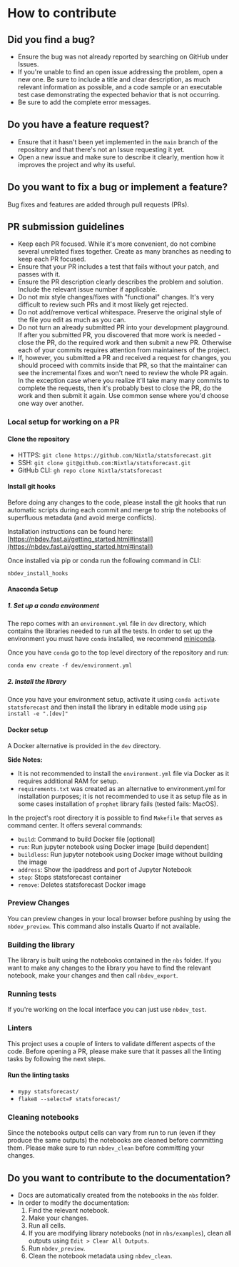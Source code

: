 # How to contribute

## Did you find a bug?

* Ensure the bug was not already reported by searching on GitHub under Issues.
* If you're unable to find an open issue addressing the problem, open a new one. Be sure to include a title and clear description, as much relevant information as possible, and a code sample or an executable test case demonstrating the expected behavior that is not occurring.
* Be sure to add the complete error messages.

## Do you have a feature request?

* Ensure that it hasn't been yet implemented in the `main` branch of the repository and that there's not an Issue requesting it yet.
* Open a new issue and make sure to describe it clearly, mention how it improves the project and why its useful.

## Do you want to fix a bug or implement a feature?

Bug fixes and features are added through pull requests (PRs).

##  PR submission guidelines

* Keep each PR focused. While it's more convenient, do not combine several unrelated fixes together. Create as many branches as needing to keep each PR focused.
* Ensure that your PR includes a test that fails without your patch, and passes with it.
* Ensure the PR description clearly describes the problem and solution. Include the relevant issue number if applicable.
* Do not mix style changes/fixes with "functional" changes. It's very difficult to review such PRs and it most likely get rejected.
* Do not add/remove vertical whitespace. Preserve the original style of the file you edit as much as you can.
* Do not turn an already submitted PR into your development playground. If after you submitted PR, you discovered that more work is needed - close the PR, do the required work and then submit a new PR. Otherwise each of your commits requires attention from maintainers of the project.
* If, however, you submitted a PR and received a request for changes, you should proceed with commits inside that PR, so that the maintainer can see the incremental fixes and won't need to review the whole PR again. In the exception case where you realize it'll take many many commits to complete the requests, then it's probably best to close the PR, do the work and then submit it again. Use common sense where you'd choose one way over another.

### Local setup for working on a PR

#### Clone the repository
* HTTPS: `git clone https://github.com/Nixtla/statsforecast.git`
* SSH: `git clone git@github.com:Nixtla/statsforecast.git`
* GitHub CLI: `gh repo clone Nixtla/statsforecast`

#### Install git hooks
Before doing any changes to the code, please install the git hooks that run automatic scripts during each commit and merge to strip the notebooks of superfluous metadata (and avoid merge conflicts).

Installation instructions can be found here:
[https://nbdev.fast.ai/getting_started.html#install](https://nbdev.fast.ai/getting_started.html#install)

Once installed via pip or conda run the following command in CLI:

```
nbdev_install_hooks
```

#### Anaconda Setup

##### 1. Set up a conda environment
The repo comes with an `environment.yml` file in `dev` directory, which contains the libraries needed to run all the tests. In order to set up the environment you must have `conda` installed, we recommend [miniconda](https://docs.conda.io/en/latest/miniconda.html).

Once you have `conda` go to the top level directory of the repository and run:
```
conda env create -f dev/environment.yml
```

##### 2. Install the library
Once you have your environment setup, activate it using `conda activate statsforecast` and then install the library in editable mode using `pip install -e ".[dev]"`

#### Docker setup

A Docker alternative is provided in the `dev` directory.

**Side Notes:** 
* It is not recommended to install the `environment.yml` file via Docker as it requires additional RAM for setup.
* `requirements.txt` was created as an alternative to environment.yml for installation purposes; it is not recommended to use it as setup file as in some cases installation of `prophet` library fails (tested fails: MacOS).

In the project's root directory it is possible to find `Makefile` that serves as command center. It offers several commands:
* `build`: Command to build Docker file [optional]
* `run`: Run jupyter notebook using Docker image [build dependent]
* `buildless`: Run jupyter notebook using Docker image without building the image
* `address`: Show the ipaddress and port of Jupyter Notebook 
* `stop`: Stops statsforecast container
* `remove`: Deletes statsforecast Docker image

### Preview Changes
You can preview changes in your local browser before pushing by using the `nbdev_preview`. This command also installs Quarto if not available. 

### Building the library
The library is built using the notebooks contained in the `nbs` folder. If you want to make any changes to the library you have to find the relevant notebook, make your changes and then call `nbdev_export`.

### Running tests
If you're working on the local interface you can just use `nbdev_test`. 

### Linters
This project uses a couple of linters to validate different aspects of the code. Before opening a PR, please make sure that it passes all the linting tasks by following the next steps.

#### Run the linting tasks
* `mypy statsforecast/`
* `flake8 --select=F statsforecast/`

### Cleaning notebooks
Since the notebooks output cells can vary from run to run (even if they produce the same outputs) the notebooks are cleaned before committing them. Please make sure to run `nbdev_clean` before committing your changes.

## Do you want to contribute to the documentation?

* Docs are automatically created from the notebooks in the `nbs` folder.
* In order to modify the documentation:
    1. Find the relevant notebook.
    2. Make your changes.
    3. Run all cells.
    4. If you are modifying library notebooks (not in `nbs/examples`), clean all outputs using `Edit > Clear All Outputs`.
    5. Run `nbdev_preview`.
    6. Clean the notebook metadata using `nbdev_clean`.
